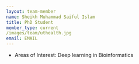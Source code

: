 ```yaml
---
layout: team-member
name: Sheikh Muhammad Saiful Islam
title: PhD Student
member_type: current
/images/team/uthealth.jpg 
email: EMAIL
---
```


- Areas of Interest:  Deep learning in Bioinformatics
